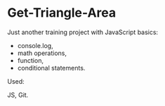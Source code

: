 # Get-Triangle-Area

Just another training project with JavaScript basics:

- console.log,
- math operations,
- function,
- conditional statements.

Used:

JS,
Git.
